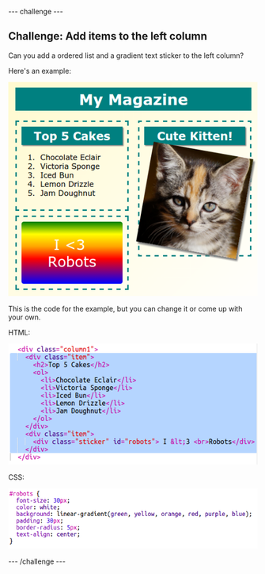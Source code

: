 \--- challenge \---

## Challenge: Add items to the left column

Can you add a ordered list and a gradient text sticker to the left column?

Here's an example:

![screenshot](images/magazine-challenge1-example.png)

This is the code for the example, but you can change it or come up with your own.

HTML:

![screenshot](images/magazine-challenge1.png)

CSS:

![screenshot](images/magazine-challenge1-style.png)

\--- /challenge \---